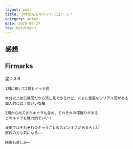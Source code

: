 ```yaml
---
layout: post
title: 小林さんちのメイドラゴン S *
category: anime
date: 2025-06-27
tag: maidragon
---
```


## 感想

## Firmarks

星：3.9

```text
1期に続いて2期もイッキ見

半分以上は日常回だから流し見できるけど、たまに重要なシリアス回がある
個人的には丁度いい塩梅

2期から出てきたキャラも含め、それぞれの深掘りがある
どのキャラも魅力的でいい！

漫画ではそれぞれのキャラごとのスピンオフがあるらしい
原作の方も気になる……

映画も楽しみー
```
